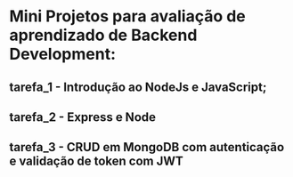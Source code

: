 # Mini Projetos para avaliação de aprendizado de Backend Development:
## tarefa_1 - Introdução ao NodeJs e JavaScript;
## tarefa_2 - Express e Node
## tarefa_3 - CRUD em MongoDB com autenticação e validação de token com JWT
